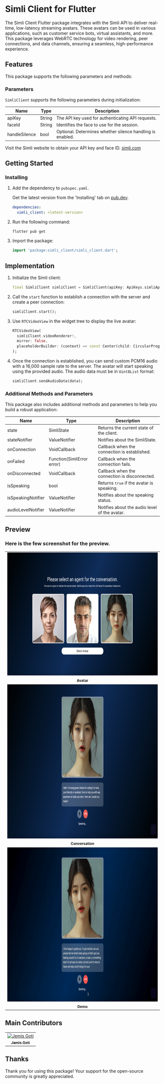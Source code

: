 
# Simli Client for Flutter

The Simli Client Flutter package integrates with the Simli API to deliver real-time, low-latency streaming avatars. These avatars can be used in various applications, such as customer service bots, virtual assistants, and more. This package leverages WebRTC technology for video rendering, peer connections, and data channels, ensuring a seamless, high-performance experience.

## Features

This package supports the following parameters and methods:

### Parameters

`SimliClient` supports the following parameters during initialization:

| Name          | Type   | Description                                                    |
| ------------- | ------ | -------------------------------------------------------------- |
| apiKey        | String | The API key used for authenticating API requests.              |
| faceId        | String | Identifies the face to use for the session.                    |
| handleSilence | bool   | Optional. Determines whether silence handling is enabled.       |

Visit the Simli website to obtain your API key and face ID. [simli.com](https://www.simli.com/)

## Getting Started

### Installing

1. Add the dependency to `pubspec.yaml`.

   Get the latest version from the 'Installing' tab
   on [pub.dev](https://pub.dev/packages/simli_client/install).

   ```yaml
   dependencies:
     simli_client: <latest-version>
   ```

2. Run the following command:

   ```shell
   flutter pub get
   ```

3. Import the package:

   ```dart
   import 'package:simli_client/simli_client.dart';
   ```

## Implementation

1. Initialize the Simli client:

   ```dart
   final SimliClient simliClient = SimliClient(apiKey: ApiKeys.simliApiKey, faceId: faceId);
   ```

2. Call the `start` function to establish a connection with the server and create a peer connection:

   ```dart
   simliClient.start();
   ```

3. Use `RTCVideoView` in the widget tree to display the live avatar:

   ```dart
   RTCVideoView(
     simliClient.videoRenderer!,
     mirror: false,
     placeholderBuilder: (context) => const Center(child: CircularProgressIndicator()),
   );
   ```

4. Once the connection is established, you can send custom PCM16 audio with a 16,000 sample rate to the server. The avatar will start speaking using the provided audio. The audio data must be in `Uint8List` format:

   ```dart
   simliClient.sendAudioData(data);
   ```

### Additional Methods and Parameters

This package also includes additional methods and parameters to help you build a robust application:

| Name               | Type                       | Description                                  |
| ------------------ | -------------------------- | -------------------------------------------- |
| state              | SimliState                 | Returns the current state of the client.     |
| stateNotifier      | ValueNotifier<SimliState>  | Notifies about the SimliState.               |
| onConnection       | VoidCallback               | Callback when the connection is established. |
| onFailed           | Function(SimliError error) | Callback when the connection fails.          |
| onDisconnected     | VoidCallback               | Callback when the connection is disconnected.|
| isSpeaking         | bool                       | Returns `true` if the avatar is speaking.    |
| isSpeakingNotifier | ValueNotifier<bool>        | Notifies about the speaking status.          |
| audioLevelNotifier | ValueNotifier<double>      | Notifies about the audio level of the avatar.|

## Preview

### Here is the few screenshot for the preview.


<table>
  <tr>
    <td align="center"><img src="https://raw.githubusercontent.com/jemisgoti/simli-flutter-client/master/preview/1.png" height="399" width="756" alt="Avatar Preview"/><br /><sub><b>Avatar</b></sub></td>
  </tr>
  <tr>
    <td align="center"><img src="https://raw.githubusercontent.com/jemisgoti/simli-flutter-client/master/preview/2.png" height="500px" alt="Conversation Preview"/><br /><sub><b>Conversation</b></sub></td>
  </tr>
  <tr>
    <td align="center"><img src="https://raw.githubusercontent.com/jemisgoti/simli-flutter-client/master/preview/1.gif" height="500px" alt="Demo Preview"/><br /><sub><b>Demo</b></sub></td>
  </tr>
</table>

## Main Contributors

<table>
  <tr>
    <td align="center"><a href="https://github.com/jemisgoti"><img src="https://avatars.githubusercontent.com/u/46031164" width="100px;" height="100px;" alt="Jemis Goti"/><br /><sub><b>Jemis Goti</b></sub></a></td>
  </tr>
</table>

## Thanks

Thank you for using this package! Your support for the open-source community is greatly appreciated.
